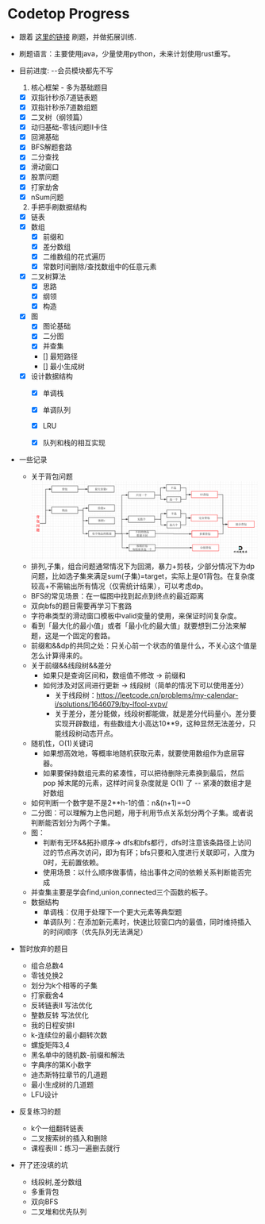 # Codetop Progress
* 跟着 [这里的链接](https://labuladong.gitee.io/algo/di-ling-zh-bfe1b/shuang-zhi-fa4bd/) 刷题，并做拓展训练.
* 刷题语言：主要使用java，少量使用python，未来计划使用rust重写。
* 目前进度: --会员模块都先不写
    1. 核心框架 - 多为基础题目
    - [x] 双指针秒杀7道链表题
    - [x] 双指针秒杀7道数组题
    - [x] 二叉树（纲领篇）
    - [x] 动归基础-零钱问题II卡住
    - [x] 回溯基础
    - [x] BFS解题套路
    - [x] 二分查找
    - [x] 滑动窗口
    - [x] 股票问题
    - [x] 打家劫舍
    - [x] nSum问题
    2. 手把手刷数据结构
    - [x] 链表
    - [x] 数组
        - [x] 前缀和
        - [x] 差分数组
        - [x] 二维数组的花式遍历
        - [x] 常数时间删除/查找数组中的任意元素
    - [x] 二叉树算法
        - [x] 思路
        - [x] 纲领
        - [x] 构造
    - [x] 图
        - [x] 图论基础
        - [x] 二分图
        - [x] 并查集
        - [] 最短路径
        - [] 最小生成树
    - [x] 设计数据结构
        - [x] 单调栈
        - [x] 单调队列
        - [x] LRU
        - [x] 队列和栈的相互实现


* 一些记录
    * 关于背包问题
    ![背包分类](img/bag-cate.png)
    * 排列,子集，组合问题通常情况下为回溯，暴力+剪枝，少部分情况下为dp问题，比如选子集来满足sum(子集)=target，实际上是01背包。在复杂度较高+不需输出所有情况（仅需统计结果），可以考虑dp。
    * BFS的常见场景：在一幅图中找到起点到终点的最近距离
    * 双向bfs的题目需要再学习下套路
    * 字符串类型的滑动窗口模板中valid变量的使用，来保证时间复杂度。
    * 看到「最大化的最小值」或者「最小化的最大值」就要想到二分法来解题，这是一个固定的套路。
    * 前缀和&&dp的共同之处：只关心前一个状态的值是什么，不关心这个值是怎么计算得来的。
    * 关于前缀&&线段树&&差分
        * 如果只是查询区间和，数组值不修改 -> 前缀和
        * 如何涉及对区间进行更新 -> 线段树（简单的情况下可以使用差分）
            * 关于线段树：https://leetcode.cn/problems/my-calendar-i/solutions/1646079/by-lfool-xvpv/
            * 关于差分，差分能做，线段树都能做，就是差分代码量小。差分要实现开辟数组，有些数组大小高达10**9，这种显然无法差分，只能线段树动态开点。
    * 随机性，O(1)关键词
        * 如果想高效地，等概率地随机获取元素，就要使用数组作为底层容器。
        * 如果要保持数组元素的紧凑性，可以把待删除元素换到最后，然后 pop 掉末尾的元素，这样时间复杂度就是 O(1) 了 -- 紧凑的数组才是好数组
    * 如何判断一个数字是不是2**h-1的值：n&(n+1)==0
    * 二分图：可以理解为上色问题，用于利用节点关系划分两个子集。或者说判断能否划分为两个子集。
    * 图：
        * 判断有无环&&拓扑顺序-> dfs和bfs都行，dfs时注意该条路径上访问过的节点再次访问，即为有环；bfs只要和入度进行关联即可，入度为0时，无前置依赖。
        * 使用场景：以什么顺序做事情，给出事件之间的依赖关系判断能否完成
    * 并查集主要是学会find,union,connected三个函数的板子。
    * 数据结构
        * 单调栈：仅用于处理下一个更大元素等典型题
        * 单调队列：在添加新元素时，快速比较窗口内的最值，同时维持插入的时间顺序（优先队列无法满足）

* 暂时放弃的题目
    * 组合总数4
    * 零钱兑换2
    * 划分为k个相等的子集
    * 打家截舍4
    * 反转链表II 写法优化
    * 整数反转 写法优化
    * 我的日程安排I
    * k-连续位的最小翻转次数
    * 螺旋矩阵3,4
    * 黑名单中的随机数-前缀和解法
    * 字典序的第K小数字
    * 迪杰斯特拉章节的几道题
    * 最小生成树的几道题
    * LFU设计

* 反复练习的题
    * k个一组翻转链表
    * 二叉搜索树的插入和删除
    * 课程表III：练习一遍删去就行

* 开了还没填的坑
    * 线段树,差分数组
    * 多重背包
    * 双向BFS
    * 二叉堆和优先队列